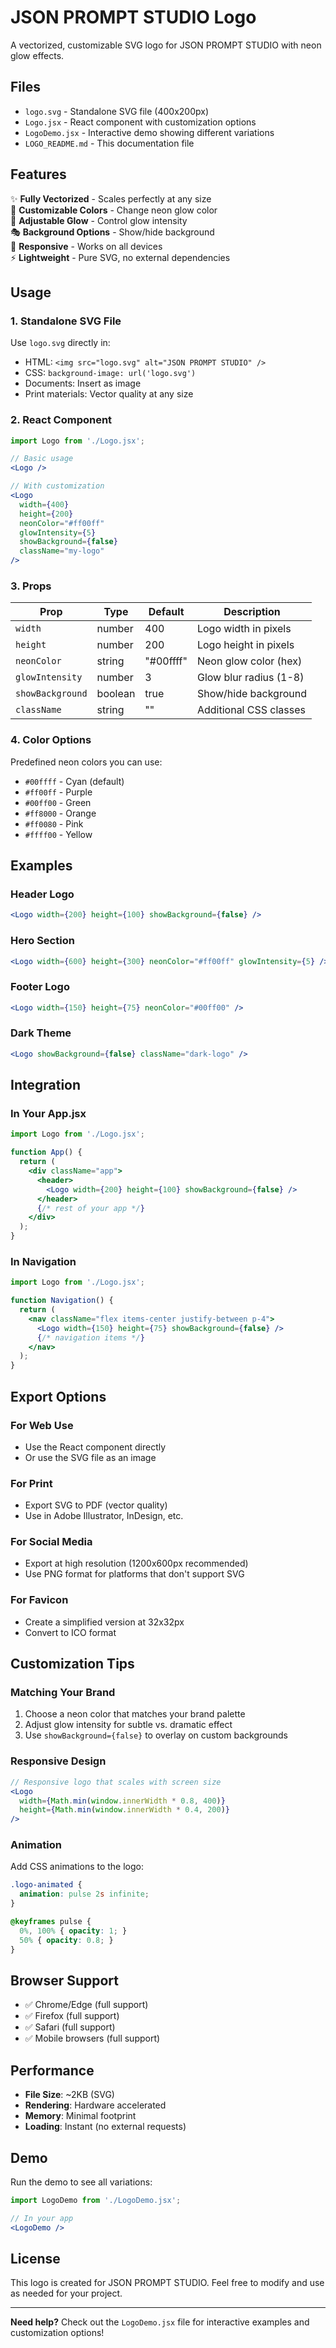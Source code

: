 # JSON PROMPT STUDIO Logo

A vectorized, customizable SVG logo for JSON PROMPT STUDIO with neon glow effects.

## Files

- `logo.svg` - Standalone SVG file (400x200px)
- `Logo.jsx` - React component with customization options
- `LogoDemo.jsx` - Interactive demo showing different variations
- `LOGO_README.md` - This documentation file

## Features

✨ **Fully Vectorized** - Scales perfectly at any size  
🎨 **Customizable Colors** - Change neon glow color  
💫 **Adjustable Glow** - Control glow intensity  
🎭 **Background Options** - Show/hide background  
📱 **Responsive** - Works on all devices  
⚡ **Lightweight** - Pure SVG, no external dependencies  

## Usage

### 1. Standalone SVG File

Use `logo.svg` directly in:
- HTML: `<img src="logo.svg" alt="JSON PROMPT STUDIO" />`
- CSS: `background-image: url('logo.svg')`
- Documents: Insert as image
- Print materials: Vector quality at any size

### 2. React Component

```jsx
import Logo from './Logo.jsx';

// Basic usage
<Logo />

// With customization
<Logo 
  width={400}
  height={200}
  neonColor="#ff00ff"
  glowIntensity={5}
  showBackground={false}
  className="my-logo"
/>
```

### 3. Props

| Prop | Type | Default | Description |
|------|------|---------|-------------|
| `width` | number | 400 | Logo width in pixels |
| `height` | number | 200 | Logo height in pixels |
| `neonColor` | string | "#00ffff" | Neon glow color (hex) |
| `glowIntensity` | number | 3 | Glow blur radius (1-8) |
| `showBackground` | boolean | true | Show/hide background |
| `className` | string | "" | Additional CSS classes |

### 4. Color Options

Predefined neon colors you can use:
- `#00ffff` - Cyan (default)
- `#ff00ff` - Purple
- `#00ff00` - Green
- `#ff8000` - Orange
- `#ff0080` - Pink
- `#ffff00` - Yellow

## Examples

### Header Logo
```jsx
<Logo width={200} height={100} showBackground={false} />
```

### Hero Section
```jsx
<Logo width={600} height={300} neonColor="#ff00ff" glowIntensity={5} />
```

### Footer Logo
```jsx
<Logo width={150} height={75} neonColor="#00ff00" />
```

### Dark Theme
```jsx
<Logo showBackground={false} className="dark-logo" />
```

## Integration

### In Your App.jsx
```jsx
import Logo from './Logo.jsx';

function App() {
  return (
    <div className="app">
      <header>
        <Logo width={200} height={100} showBackground={false} />
      </header>
      {/* rest of your app */}
    </div>
  );
}
```

### In Navigation
```jsx
import Logo from './Logo.jsx';

function Navigation() {
  return (
    <nav className="flex items-center justify-between p-4">
      <Logo width={150} height={75} showBackground={false} />
      {/* navigation items */}
    </nav>
  );
}
```

## Export Options

### For Web Use
- Use the React component directly
- Or use the SVG file as an image

### For Print
- Export SVG to PDF (vector quality)
- Use in Adobe Illustrator, InDesign, etc.

### For Social Media
- Export at high resolution (1200x600px recommended)
- Use PNG format for platforms that don't support SVG

### For Favicon
- Create a simplified version at 32x32px
- Convert to ICO format

## Customization Tips

### Matching Your Brand
1. Choose a neon color that matches your brand palette
2. Adjust glow intensity for subtle vs. dramatic effect
3. Use `showBackground={false}` to overlay on custom backgrounds

### Responsive Design
```jsx
// Responsive logo that scales with screen size
<Logo 
  width={Math.min(window.innerWidth * 0.8, 400)}
  height={Math.min(window.innerWidth * 0.4, 200)}
/>
```

### Animation
Add CSS animations to the logo:
```css
.logo-animated {
  animation: pulse 2s infinite;
}

@keyframes pulse {
  0%, 100% { opacity: 1; }
  50% { opacity: 0.8; }
}
```

## Browser Support

- ✅ Chrome/Edge (full support)
- ✅ Firefox (full support)
- ✅ Safari (full support)
- ✅ Mobile browsers (full support)

## Performance

- **File Size**: ~2KB (SVG)
- **Rendering**: Hardware accelerated
- **Memory**: Minimal footprint
- **Loading**: Instant (no external requests)

## Demo

Run the demo to see all variations:
```jsx
import LogoDemo from './LogoDemo.jsx';

// In your app
<LogoDemo />
```

## License

This logo is created for JSON PROMPT STUDIO. Feel free to modify and use as needed for your project.

---

**Need help?** Check out the `LogoDemo.jsx` file for interactive examples and customization options! 